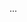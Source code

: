 <panel type="info" header="Can explain continuous integration and continuous deployment :star::star::star:" expandable expanded no-close>

<panel type="info" header="Can name some of the build automation tools :star::star::star:" expandable>
  <include src="../../book/integration/buildAutomation/what/full.md" />
  <panel header=":trophy: Evidence" expanded>

...

  </panel>
</panel>

</panel>

